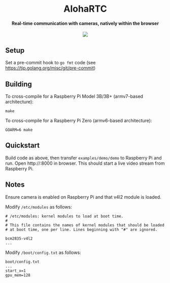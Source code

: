 <h1 align="center">
  AlohaRTC
  <br>
</h1>
<h4 align="center">Real-time communication with cameras, natively within the browser</h4>
<p align="center">
  <a href="https://circleci.com/gh/lanikailabs/alohartc" alt="CircleCI"><img src="https://circleci.com/gh/lanikailabs/alohartc.svg?style=shield&circle-token=0bcc086c4c5c77ab6cfbdc85cb810f522ef7b8bd"></a>
</p>

## Setup

Set a pre-commit hook to `go fmt` code (see https://tip.golang.org/misc/git/pre-commit)


## Building

To cross-compile for a Raspberry Pi Model 3B/3B+ (armv7-based architecture):

    make
    
To cross-compile for a Raspberry Pi Zero (armv6-based architecture):

    GOARM=6 make


## Quickstart

Build code as above, then transfer `examples/demo/demo` to Raspberry Pi and run.
Open http://<target>:8000 in browser. This should start a live video stream from
Raspberry Pi.
    
    
## Notes

Ensure camera is enabled on Raspberry Pi and that v4l2 module is loaded.

Modify `/etc/modules` as follows:

	# /etc/modules: kernel modules to load at boot time.
	#
	# This file contains the names of kernel modules that should be loaded
	# at boot time, one per line. Lines beginning with "#" are ignored.
	
	bcm2835-v4l2
	...

Modify `/boot/config.txt` as follows:

	boot/config.txt
	...
	start_x=1
	gpu_mem=128
